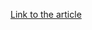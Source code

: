 [Link to the article](https://thehackernews.com/2025/08/transparent-tribe-targets-indian-govt.html)
